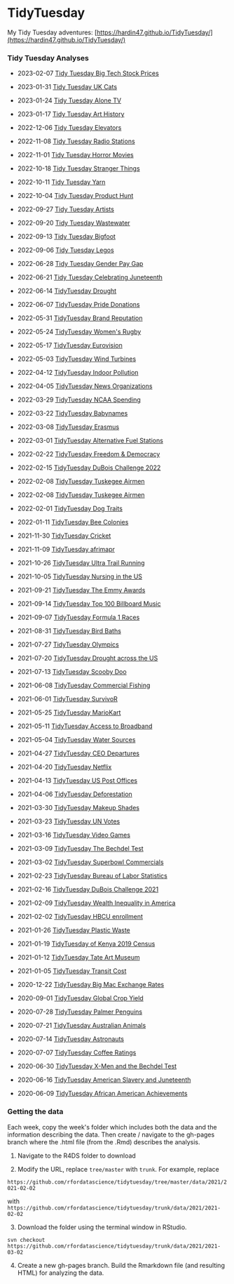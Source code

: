 # TidyTuesday

My Tidy Tuesday adventures: [https://hardin47.github.io/TidyTuesday/](https://hardin47.github.io/TidyTuesday/)

### Tidy Tuesday Analyses

* 2023-02-07 [Tidy Tuesday Big Tech Stock Prices](https://hardin47.github.io/TidyTuesday/2023-02-07/bigtech.html)

* 2023-01-31 [Tidy Tuesday UK Cats](https://hardin47.github.io/TidyTuesday/2023-01-31/cats.html)

* 2023-01-24 [Tidy Tuesday Alone TV](https://hardin47.github.io/TidyTuesday/2023-01-24/alone.html)

* 2023-01-17 [Tidy Tuesday Art History](https://hardin47.github.io/TidyTuesday/2023-01-17/arthistory.html)

* 2022-12-06 [Tidy Tuesday Elevators](https://hardin47.github.io/TidyTuesday/2022-12-06/elevators.html)

* 2022-11-08 [Tidy Tuesday Radio Stations](https://hardin47.github.io/TidyTuesday/2022-11-08/radiostations.html)

* 2022-11-01 [Tidy Tuesday Horror Movies](https://hardin47.github.io/TidyTuesday/2022-11-01/horrormovies.html)

* 2022-10-18 [Tidy Tuesday Stranger Things](https://hardin47.github.io/TidyTuesday/2022-10-18/strangerthings.html)

* 2022-10-11 [Tidy Tuesday Yarn](https://hardin47.github.io/TidyTuesday/2022-10-11/yarn.html)

* 2022-10-04 [Tidy Tuesday Product Hunt](https://hardin47.github.io/TidyTuesday/2022-10-04/product_hunt.html)

* 2022-09-27 [Tidy Tuesday Artists](https://hardin47.github.io/TidyTuesday/2022-09-27/artists.html)

* 2022-09-20 [Tidy Tuesday Wastewater](https://hardin47.github.io/TidyTuesday/2022-09-20/wastewater.html)

* 2022-09-13 [Tidy Tuesday Bigfoot](https://hardin47.github.io/TidyTuesday/2022-09-13/bigfoot.html)

* 2022-09-06 [Tidy Tuesday Legos](https://hardin47.github.io/TidyTuesday/2022-09-06/legos.html)

* 2022-06-28 [Tidy Tuesday Gender Pay Gap](https://hardin47.github.io/TidyTuesday/2022-06-28/paygap.html)

* 2022-06-21 [Tidy Tuesday Celebrating Juneteenth](https://hardin47.github.io/TidyTuesday/2022-06-21/juneteenth.html)

* 2022-06-14 [TidyTuesday Drought](https://hardin47.github.io/TidyTuesday/2022-06-14/drought.html)

* 2022-06-07 [TidyTuesday Pride Donations](https://hardin47.github.io/TidyTuesday/2022-06-07/pride.html)

* 2022-05-31 [TidyTuesday Brand Reputation](https://hardin47.github.io/TidyTuesday/2022-05-31/reputation.html)

* 2022-05-24 [TidyTuesday Women's Rugby](https://hardin47.github.io/TidyTuesday/2022-05-24/womensrugby.html)

* 2022-05-17 [TidyTuesday Eurovision](https://hardin47.github.io/TidyTuesday/2022-05-17/eurovision.html)

* 2022-05-03 [TidyTuesday Wind Turbines](https://hardin47.github.io/TidyTuesday/2022-05-03/wind-turbines.html)

* 2022-04-12 [TidyTuesday Indoor Pollution](https://hardin47.github.io/TidyTuesday/2022-04-12/indoor_pollution.html)

* 2022-04-05 [TidyTuesday News Organizations](https://hardin47.github.io/TidyTuesday/2022-04-05/news.html)

* 2022-03-29 [TidyTuesday NCAA Spending](https://hardin47.github.io/TidyTuesday/2022-03-29/ncaa.html)

* 2022-03-22 [TidyTuesday Babynames](https://hardin47.github.io/TidyTuesday/2022-03-22/babynames.html)

* 2022-03-08 [TidyTuesday Erasmus](https://hardin47.github.io/TidyTuesday/2022-03-08/erasmus.html)

* 2022-03-01 [TidyTuesday Alternative Fuel Stations](https://hardin47.github.io/TidyTuesday/2022-03-01/altfuel.html)

* 2022-02-22 [TidyTuesday Freedom & Democracy](https://hardin47.github.io/TidyTuesday/2022-02-22/freedom.html)

* 2022-02-15 [TidyTuesday DuBois Challenge 2022](https://hardin47.github.io/TidyTuesday/2022-02-15/DuBois2022.html)

* 2022-02-08 [TidyTuesday Tuskegee Airmen](https://hardin47.github.io/TidyTuesday/2022-02-08/tuskegee_air.html)

* 2022-02-08 [TidyTuesday Tuskegee Airmen](https://hardin47.github.io/TidyTuesday/2022-02-08/tuskegee_air.html)

* 2022-02-01 [TidyTuesday Dog Traits](https://hardin47.github.io/TidyTuesday/2022-02-01/dogs.html)

* 2022-01-11 [TidyTuesday Bee Colonies](https://hardin47.github.io/TidyTuesday/2022-01-11/bees.html)

* 2021-11-30 [TidyTuesday Cricket](https://hardin47.github.io/TidyTuesday/2021-11-30/cricket.html)

* 2021-11-09 [TidyTuesday afrimapr](https://hardin47.github.io/TidyTuesday/2021-11-09/afrimapr.html)

* 2021-10-26 [TidyTuesday Ultra Trail  Running](https://hardin47.github.io/TidyTuesday/2021-10-26/running.html)

* 2021-10-05 [TidyTuesday Nursing in the US](https://hardin47.github.io/TidyTuesday/2021-10-05/nurses.html)

* 2021-09-21 [TidyTuesday The Emmy Awards](https://hardin47.github.io/TidyTuesday/2021-09-21/emmys.html)

* 2021-09-14 [TidyTuesday Top 100 Billboard Music](https://hardin47.github.io/TidyTuesday/2021-09-14/music.html)

* 2021-09-07 [TidyTuesday Formula 1 Races](https://hardin47.github.io/TidyTuesday/2021-09-07/formula1.html)

* 2021-08-31 [TidyTuesday Bird Baths](https://hardin47.github.io/TidyTuesday/2021-08-31/birdbaths.html)

* 2021-07-27 [TidyTuesday Olympics](https://hardin47.github.io/TidyTuesday/2021-07-27/olympics.html)

* 2021-07-20 [TidyTuesday Drought across the US](https://hardin47.github.io/TidyTuesday/2021-07-20/drought.html)

* 2021-07-13 [TidyTuesday Scooby Doo](https://hardin47.github.io/TidyTuesday/2021-07-13/scooby.html)

* 2021-06-08 [TidyTuesday Commercial Fishing](https://hardin47.github.io/TidyTuesday/2021-06-08/fishing.html)

* 2021-06-01 [TidyTuesday SurvivoR](https://hardin47.github.io/TidyTuesday/2021-06-01/survivor.html)

* 2021-05-25 [TidyTuesday MarioKart](https://hardin47.github.io/TidyTuesday/2021-05-25/mariokart.html)

* 2021-05-11 [TidyTuesday Access to Broadband](https://hardin47.github.io/TidyTuesday/2021-05-11/broadband.html)

* 2021-05-04 [TidyTuesday Water Sources](https://hardin47.github.io/TidyTuesday/2021-05-04/water.html)

* 2021-04-27 [TidyTuesday CEO Departures](https://hardin47.github.io/TidyTuesday/2021-04-27/CEOs.html)

* 2021-04-20 [TidyTuesday Netflix](https://hardin47.github.io/TidyTuesday/2021-04-20/netflix.html)

* 2021-04-13 [TidyTuesday US Post Offices](https://hardin47.github.io/TidyTuesday/2021-04-13/postoffice.html)

* 2021-04-06 [TidyTuesday Deforestation](https://hardin47.github.io/TidyTuesday/2021-04-06/deforest.html)

* 2021-03-30 [TidyTuesday Makeup Shades](https://hardin47.github.io/TidyTuesday/2021-03-30/shades.html)

* 2021-03-23 [TidyTuesday UN Votes](https://hardin47.github.io/TidyTuesday/2021-03-23/unvotes.html)

* 2021-03-16 [TidyTuesday Video Games](https://hardin47.github.io/TidyTuesday/2021-03-16/videogames.html)

* 2021-03-09 [TidyTuesday The Bechdel Test](https://hardin47.github.io/TidyTuesday/2021-03-09/bechdel.html)

* 2021-03-02 [TidyTuesday Superbowl Commercials](https://hardin47.github.io/TidyTuesday/2021-03-02/superbowl.html)

* 2021-02-23 [TidyTuesday Bureau of Labor Statistics](https://hardin47.github.io/TidyTuesday/2021-02-23/BLS.html)

* 2021-02-16 [TidyTuesday DuBois Challenge 2021](https://hardin47.github.io/TidyTuesday/2021-02-16/DuBois.html)

* 2021-02-09 [TidyTuesday Wealth Inequality in America](https://hardin47.github.io/TidyTuesday/2021-02-09/wealthinequal.html)

* 2021-02-02 [TidyTuesday HBCU enrollment](https://hardin47.github.io/TidyTuesday/2021-02-02/hbcu.html)

* 2021-01-26 [TidyTuesday Plastic Waste](https://hardin47.github.io/TidyTuesday/2021-01-26/plastic.html)

* 2021-01-19 [TidyTuesday of Kenya 2019 Census](https://hardin47.github.io/TidyTuesday/2021-01-19/kenyacensus.html)

* 2021-01-12 [TidyTuesday Tate Art Museum](https://hardin47.github.io/TidyTuesday/2021-01-12/art.html)

* 2021-01-05 [TidyTuesday Transit Cost](https://hardin47.github.io/TidyTuesday/2021-01-05/transit.html)

* 2020-12-22 [TidyTuesday Big Mac Exchange Rates](https://hardin47.github.io/TidyTuesday/2020-12-22/bigmac.html)

* 2020-09-01 [TidyTuesday Global Crop Yield](https://hardin47.github.io/TidyTuesday/2020-09-01/crops.html)

* 2020-07-28 [TidyTuesday Palmer Penguins](https://hardin47.github.io/TidyTuesday/2020-07-28/penguins.html)

* 2020-07-21 [TidyTuesday Australian Animals](https://hardin47.github.io/TidyTuesday/2020-07-21/aussieanimals.html)

* 2020-07-14 [TidyTuesday Astronauts](https://hardin47.github.io/TidyTuesday/2020-07-14/astronaut.html)

* 2020-07-07 [TidyTuesday Coffee Ratings](https://hardin47.github.io/TidyTuesday/2020-07-07/coffeeratings.html)

* 2020-06-30 [TidyTuesday X-Men and the Bechdel Test](https://hardin47.github.io/TidyTuesday/2020-06-30/xmen.html)

* 2020-06-16 [TidyTuesday American Slavery and Juneteenth](https://hardin47.github.io/TidyTuesday/2020-06-16/slavery.html)

* 2020-06-09 [TidyTuesday African American Achievements](https://hardin47.github.io/TidyTuesday/2020-06-09/AAA.html)


### Getting the data

Each week, copy the week's folder which includes both the data and the information describing the data.  Then create / navigate to the gh-pages branch where the .html file (from the .Rmd) describes the analysis.

1. Navigate to the R4DS folder to download

2. Modify the URL, replace `tree/master` with `trunk`.  For example, replace

`https://github.com/rfordatascience/tidytuesday/tree/master/data/2021/2021-02-02`

with `https://github.com/rfordatascience/tidytuesday/trunk/data/2021/2021-02-02`

3.  Download the folder using the terminal window in RStudio.

`svn checkout https://github.com/rfordatascience/tidytuesday/trunk/data/2021/2021-03-02`

4. Create a new gh-pages branch.  Build the Rmarkdown file (and resulting HTML) for analyzing the data.


